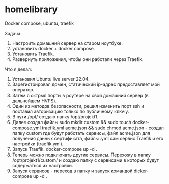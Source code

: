 # homelibrary
Docker compose, ubuntu, traefik

Задача:
1. Настроить домашний сервер на старом ноутбуке.
2. установить docker + docker compose.
3. Установить Traefik.
4. Развернуть приложения, чтобы они работали через Traefik.

Что я делал:
1. Установил Ubuntu live server 22.04.
2. Зарегистрировал домен, статический ip-адрес предоставляет мой оператор.
3. Затем я октрыл порты в роутере на свой домашний сервер (в дальнейшем HVPS).
4. Один из методов безопасности, решил изменить порт ssh и поставил авторизацию только по публичному ключу.
5. В пути /opt/ создаю папку /opt/projekt1.
6. Далее создал файлы sudo mkdir custom && sudo touch docker-compose.yml traefik.yml acme.json && sudo chmod acme.json - создал папку custom где будут работать сервисы, файл acme.json для получения данных сертификата, файлы .yml сам сервис Traefik и его настройки (traefik.yml).
7. Запуск Traefik. docker-compose up -d .
8. Теперь можно подключать другие сервисы. Перехожу в папку /opt/projekt1/custom/ и создаю папку с сервисами в которых будут содержаться их настройки.
9. Запуск сервисов - переход в папку и запуск командой dicker-compose up -d .
